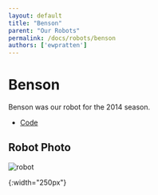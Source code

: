 ```yaml
---
layout: default
title: "Benson"
parent: "Our Robots"
permalink: /docs/robots/benson
authors: ['ewpratten']
---
```


# Benson
Benson was our robot for the 2014 season.

 - [Code](https://github.com/frc5024/AerialAssist)

## Robot Photo
![robot]

[robot]: /webdocs/assets/img/benson.png
{:width="250px"}